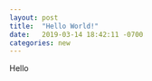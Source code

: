```yaml
---
layout: post
title:  "Hello World!"
date:   2019-03-14 18:42:11 -0700
categories: new
---
```

Hello
